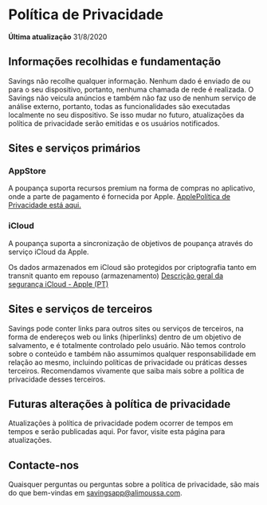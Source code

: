 # Política de Privacidade

**Última atualização**
31/8/2020

## Informações recolhidas e fundamentação

Savings não recolhe qualquer informação. Nenhum dado é enviado de ou para o seu dispositivo, portanto, nenhuma chamada de rede é realizada. O Savings não veicula anúncios e também não faz uso de nenhum serviço de análise externo, portanto, todas as funcionalidades são executadas localmente no seu dispositivo. Se isso mudar no futuro, atualizações da política de privacidade serão emitidas e os usuários notificados.

## Sites e serviços primários

### AppStore

A poupança suporta recursos premium na forma de compras no aplicativo, onde a parte de pagamento é fornecida por Apple.
[ApplePolítica de Privacidade está aqui.](https://www.apple.com/legal/privacy/en-ww/)

### iCloud

A poupança suporta a sincronização de objetivos de poupança através do serviço iCloud da Apple.

Os dados armazenados em iCloud são protegidos por criptografia tanto em transnit quanto em repouso (armazenamento)
[Descrição geral da segurança iCloud - Apple (PT)](https://support.apple.com/en-us/HT202303)

## Sites e serviços de terceiros

Savings pode conter links para outros sites ou serviços de terceiros, na forma de endereços web ou links (hiperlinks) dentro de um objetivo de salvamento, e é totalmente controlado pelo usuário. Não temos controlo sobre o conteúdo e também não assumimos qualquer responsabilidade em relação ao mesmo, incluindo políticas de privacidade ou práticas desses terceiros. Recomendamos vivamente que saiba mais sobre a política de privacidade desses terceiros.

## Futuras alterações à política de privacidade

Atualizações à política de privacidade podem ocorrer de tempos em tempos e serão publicadas aqui. Por favor, visite esta página para atualizações.

## Contacte-nos

Quaisquer perguntas ou perguntas sobre a política de privacidade, são mais do que bem-vindas em 
[savingsapp@alimoussa.com](mailto:savingsapp@alimoussa.com).